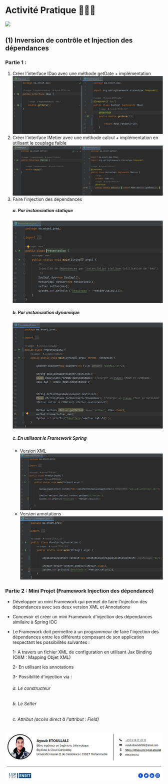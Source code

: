# Activité Pratique 👨🏻‍💻
![](https://miro.medium.com/max/647/1*PBTTH5RGrfT1RBXxr989XQ.png)

## (1) Inversion de contrôle et Injection des dépendances

### Partie 1 :
1. Créer l'interface IDao avec une méthode getDate + implémentation
![](Activité%20Pratique%20N°%201/images/1.jpg)
2. Créer l'interface IMetier avec une méthode calcul + implémentation en utilisant le couplage faible
![](Activité%20Pratique%20N°%201/images/2.jpg)
3. Faire l'injection des dépendances          
   ##### a. Par instanciation statique 
      ![](Activité%20Pratique%20N°%201/images/3.a..jpg) 
   ##### b. Par instanciation dynamique   
      ![](Activité%20Pratique%20N°%201/images/3.b..jpg)
   ##### c. En utilisant le Framework Spring
      - Version XML
      ![](Activité%20Pratique%20N°%201/images/3.c.1..jpg)
      - Version annotations
      ![](Activité%20Pratique%20N°%201/images/3.c.2..jpg)
              
### Partie 2 : Mini Projet (Framework Injection des dépendance)
- Développer un mini Framework qui permet de faire l'injection des dépendances avec ses deux version XML et Annotations
- Concevoir et créer un mini Framework d'injection des dépendances similaire à Spring IOC
- Le Framework doit permettre à un programmeur de faire l'injection des dépendances entre les différents composant de son application respectant les possibilités suivantes : 

   1- A travers un fichier XML de configuration en utilisant Jax Binding (OXM : Mapping Objet XML)
   
   2- En utilisant les annotations
   
   3- Possibilité d'injection via :
   ######      a. Le constructeur
     ###### b. Le Setter
   ###### c. Attribut (accès direct à l'attribut : Field)

![](ayoub.jpg)
